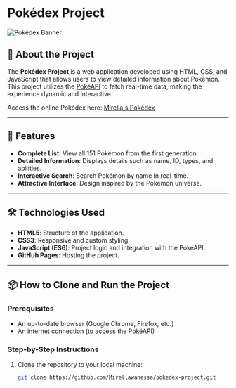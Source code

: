 # Pokédex Project

![Pokédex Banner](https://github.com/user-attachments/assets/81021d43-3739-4835-8178-7042a17df87a) <!-- Substitua pelo link correto da sua imagem de banner -->

## 🌟 About the Project

The **Pokédex Project** is a web application developed using HTML, CSS, and JavaScript that allows users to view detailed information about Pokémon. This project utilizes the [PokéAPI](https://pokeapi.co/) to fetch real-time data, making the experience dynamic and interactive.

Access the online Pokédex here: [Mirella's Pokédex](https://mirellawanessa.github.io/pokedex-project/)

---

## 🚀 Features

- **Complete List**: View all 151 Pokémon from the first generation.
- **Detailed Information**: Displays details such as name, ID, types, and abilities.
- **Interactive Search**: Search Pokémon by name in real-time.
- **Attractive Interface**: Design inspired by the Pokémon universe.

---

## 🛠️ Technologies Used

- **HTML5**: Structure of the application.
- **CSS3**: Responsive and custom styling.
- **JavaScript (ES6)**: Project logic and integration with the PokéAPI.
- **GitHub Pages**: Hosting the project.

---

## 📦 How to Clone and Run the Project

### Prerequisites
- An up-to-date browser (Google Chrome, Firefox, etc.)
- An internet connection (to access the PokéAPI)

### Step-by-Step Instructions

1. Clone the repository to your local machine:
   ```bash
   git clone https://github.com/Mirellawanessa/pokedex-project.git
